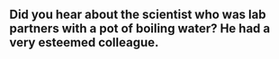 ## Did you hear about the scientist who was lab partners with a pot of boiling water? He had a very esteemed colleague.
